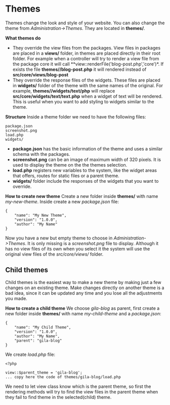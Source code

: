 
# Themes

Themes change the look and style of your website. You can also change the theme from *Administration->Themes*. They are located in **themes/**.

**What themes do**
- They override the view files from the packages. View files in packages are placed in a **views/** folder, in themes are placed directly in their root folder. For example when a controller will try to render a view file from the package core it will call **view::renderFile('blog-post.php','core')*. If exists the file **themes/<selected-theme>/blog-post.php** it will rendered instead of **src/core/views/blog-post**
- They override the response files of the widgets. These files are placed in **widgets/** folder of the theme with the same names of the original. For example, **themes/<selected-theme>/widgets/text/php** will replace **src/core/widgets/text/text.php** when a widget of text will be rendered. This is useful when you want to add styling to widgets similar to the theme.

**Structure**
Inside a theme folder we need to have the following files:
```
package.json
screenshot.png
load.php
widgets/
```  
- **package.json** has the basic information of the theme and uses a similar schema with the packages.
- **screenshot.png** can be an image of maximum width of 320 pixels. It is used to display the theme on the the themes selection.
- **load.php** registers new variables to the system, like the widget areas that offers, routes for static files or a parent theme.
- **widgets/** folder include the responses of the widgets that you want to override.

**How to create new theme**
Create a new folder inside **themes/** with name *my-new-theme*. Inside create a new *package.json* file:
```
{
    "name": "My New Theme",
    "version": "1.0.0",
    "author": "My Name"
}
```
Now you have a new but empty theme to choose in *Administration->Themes*. It is only missing is a *screenshot.png* file to display. Although it has no view files of its own when you select it the system will use the original view files of the *src/core/views/* folder.

## Child themes

Child themes is the easiest way to make a new theme by making just a few changes on an existing theme. Make changes directly on another theme is a bad idea, since it can be updated any time and you lose all the adjustments you made.

**How to create a child theme**
We choose *gila-blog* as parent, first create a new folder inside **themes/** with name *my-child-theme* and a *package.json*:
```
{
    "name": "My Child Theme",
    "version": "1.0.0",
    "author": "My Name",
    "parent": "gila-blog"
}
```
We create *load.php* file:
```
<?php

view::$parent_theme = 'gila-blog';
... copy here the code of themes/gila-blog/load.php
```
We need to let view class know which is the parent theme, so first the rendering methods will try to find the view files in the parent theme when they fail to find theme in the selected(child) theme.
